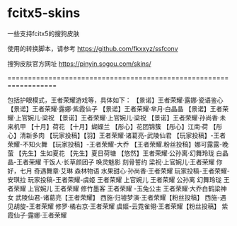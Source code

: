 # fcitx5-skins
一些支持fcitx5的搜狗皮肤

使用的转换脚本，请参考 https://github.com/fkxxyz/ssfconv

搜狗皮肤官方网址 https://pinyin.sogou.com/skins/

==================================================================

包括护眼模式，王者荣耀游戏等，具体如下：
【景诺】王者荣耀·露娜·瓷语鉴心
【景诺】王者荣耀·露娜·紫霞仙子
【景诺】王者荣耀·芈月·白晶晶
【景诺】王者荣耀·上官婉儿·梁祝
【景诺】王者荣耀·上官婉儿·梁祝
【景诺】王者荣耀·孙尚香·未来机甲
【十月】荷花
【十月】蝴蝶兰
【彤心】花团锦簇
【彤心】江南·荷
【彤心】清新多肉
【玩家投稿】【羽】王者荣耀·诸葛亮-武陵仙君
【玩家投稿】-王者荣耀-不知火舞
【玩家投稿】-王者荣耀-大乔
【王者荣耀.粉丝投稿】娜可露露-晚萤
【先生】生如夏花
【先生】夏日荷塘
【悠然】王者荣耀·公孙离·幻舞玲珑
白晶晶-王者荣耀
干饭人·长草颜团子
唤灵魅影
刻骨誓约
梁祝·上官婉儿·王者荣耀
你好，七月
奇遇舞章·艾琳
森林物语
水果甜心·孙尚香·王者荣耀
玩家投稿-王者荣耀-安琪拉
玩家投稿-王者荣耀-虞姬
王者荣耀  上官婉儿
王者荣耀 公孙离 幻舞玲珑
王者荣耀 上官婉儿
王者荣耀 修竹墨客
王者荣耀 -玉兔公主
王者荣耀·大乔白鹤梁神女
武陵仙君-诸葛亮【王者荣耀】
西施·归墟梦演·王者荣耀【粉丝投稿】
西施-遇见胡旋-王者荣耀
修罗·橘右京·王者荣耀
虞姬-云霓雀翎·王者荣耀【粉丝投稿】
紫霞仙子·露娜·王者荣耀
